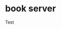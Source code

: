 <!--
 * @Author: ShawnPhang
 * @Date: 2021-07-21 17:37:39
 * @Description:  
 * @LastEditors: ShawnPhang
 * @LastEditTime: 2022-07-26 15:35:19
 * @site: book.palxp.com
-->
# book server

Test